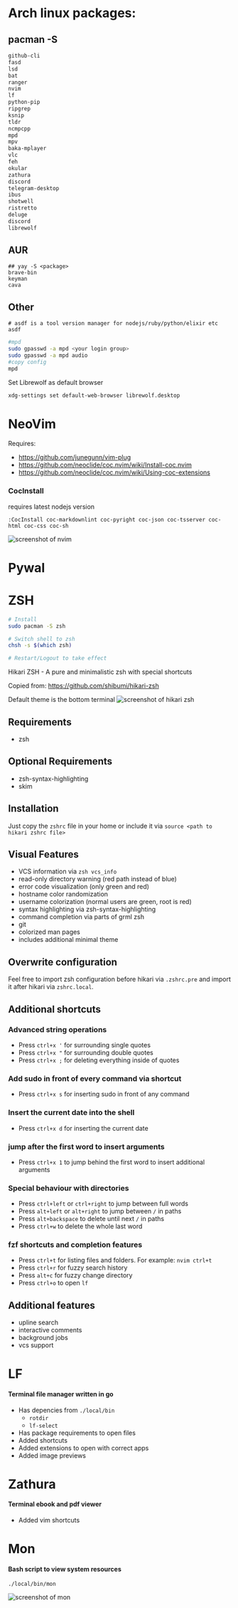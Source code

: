 # Arch linux packages:
## pacman -S <package>

```sh
github-cli 
fasd 
lsd 
bat 
ranger 
nvim 
lf 
python-pip 
ripgrep 
ksnip 
tldr
ncmpcpp 
mpd 
mpv 
baka-mplayer
vlc 
feh
okular 
zathura 
discord
telegram-desktop
ibus
shotwell
ristretto
deluge
discord
librewolf
```

## AUR
```
## yay -S <package>
brave-bin 
keyman
cava
```

## Other
```
# asdf is a tool version manager for nodejs/ruby/python/elixir etc
asdf 
```

```sh
#mpd
sudo gpasswd -a mpd <your login group>
sudo gpasswd -a mpd audio
#copy config
mpd
```

Set Librewolf as default browser
```sh
xdg-settings set default-web-browser librewolf.desktop
```

# NeoVim
Requires:
- https://github.com/junegunn/vim-plug
- https://github.com/neoclide/coc.nvim/wiki/Install-coc.nvim
- https://github.com/neoclide/coc.nvim/wiki/Using-coc-extensions 

### CocInstall
requires latest nodejs version
```
:CocInstall coc-markdownlint coc-pyright coc-json coc-tsserver coc-html coc-css coc-sh
```

![screenshot of nvim](vim.png)

# Pywal

# ZSH
```sh
# Install
sudo pacman -S zsh

# Switch shell to zsh
chsh -s $(which zsh)

# Restart/Logout to take effect
```

Hikari ZSH - A pure and minimalistic zsh with special shortcuts

Copied from: https://github.com/shibumi/hikari-zsh

Default theme is the bottom terminal
![screenshot of hikari zsh](zsh.png)

## Requirements
* zsh

## Optional Requirements
* zsh-syntax-highlighting
* skim

## Installation
Just copy the `zshrc` file in your home or include it via `source <path to hikari zshrc file>`

## Visual Features
* VCS information via `zsh vcs_info`
* read-only directory warning (red path instead of blue)
* error code visualization (only green and red)
* hostname color randomization
* username colorization (normal users are green, root is red)
* syntax highlighting via zsh-syntax-highlighting
* command completion via parts of grml zsh
* git 
* colorized man pages
* includes additional minimal theme

## Overwrite configuration
Feel free to import zsh configuration before hikari via `.zshrc.pre` and
import it after hikari via `zshrc.local`.

## Additional shortcuts
### Advanced string operations
* Press `ctrl+x '` for surrounding single quotes
* Press `ctrl+x "` for surrounding double quotes
* Press `ctrl+x ;` for deleting everything inside of quotes
### Add sudo in front of every command via shortcut
* Press `ctrl+x s` for inserting sudo in front of any command
### Insert the current date into the shell
* Press `ctrl+x d` for inserting the current date
### jump after the first word to insert arguments
* Press `ctrl+x 1` to jump behind the first word to insert additional arguments
### Special behaviour with directories
* Press `ctrl+left` or `ctrl+right` to jump between full words
* Press `alt+left` or `alt+right` to jump between `/` in paths
* Press `alt+backspace` to delete until next `/` in paths
* Press `ctrl+w` to delete the whole last word
### fzf shortcuts and completion features
* Press `ctrl+t` for listing files and folders. For example: `nvim ctrl+t`
* Press `ctrl+r` for fuzzy search history
* Press `alt+c` for fuzzy change directory
* Press `ctrl+o` to open `lf`

## Additional features
* upline search
* interactive comments
* background jobs
* vcs support

# LF
#### Terminal file manager written in go
- Has depencies from `./local/bin`
  * `rotdir`
  * `lf-select`
- Has package requirements to open files
- Added shortcuts
- Added extensions to open with correct apps
- Added image previews

# Zathura
#### Terminal ebook and pdf viewer
- Added vim shortcuts

# Mon
#### Bash script to view system resources
`./local/bin/mon`

![screenshot of mon](mon.png)
